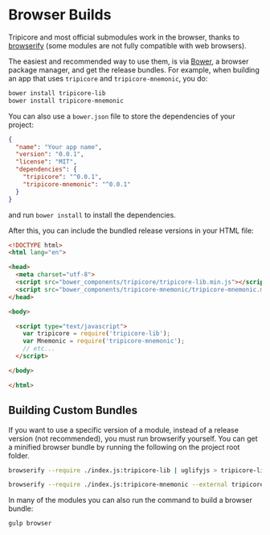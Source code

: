 # Browser Builds
Tripicore and most official submodules work in the browser, thanks to [browserify](http://browserify.org/) (some modules are not fully compatible with web browsers).

The easiest and recommended way to use them, is via [Bower](http://bower.io/), a browser package manager, and get the release bundles. For example, when building an app that uses `tripicore` and `tripicore-mnemonic`, you do:

```sh
bower install tripicore-lib
bower install tripicore-mnemonic
```

You can also use a `bower.json` file to store the dependencies of your project:

```json
{
  "name": "Your app name",
  "version": "0.0.1",
  "license": "MIT",
  "dependencies": {
    "tripicore": "^0.0.1",
    "tripicore-mnemonic": "^0.0.1"
  }
}
```

and run `bower install` to install the dependencies.

After this, you can include the bundled release versions in your HTML file:

```html
<!DOCTYPE html>
<html lang="en">

<head>
  <meta charset="utf-8">
  <script src="bower_components/tripicore/tripicore-lib.min.js"></script>
  <script src="bower_components/tripicore-mnemonic/tripicore-mnemonic.min.js"></script>
</head>

<body>

  <script type="text/javascript">
    var tripicore = require('tripicore-lib');
    var Mnemonic = require('tripicore-mnemonic');
    // etc...
  </script>

</body>

</html>
```

## Building Custom Bundles
If you want to use a specific version of a module, instead of a release version (not recommended), you must run browserify yourself.  You can get a minified browser bundle by running the following on the project root folder.

```sh
browserify --require ./index.js:tripicore-lib | uglifyjs > tripicore-lib.min.js
```

```sh
browserify --require ./index.js:tripicore-mnemonic --external tripicore-lib | uglifyjs > tripicore-mnemonic.min.js
```

In many of the modules you can also run the command to build a browser bundle:
```sh
gulp browser
```
